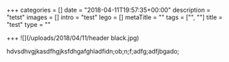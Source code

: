 +++
categories = []
date = "2018-04-11T19:57:35+00:00"
description = "tetst"
images = []
intro = "test"
lego = []
metaTitle = ""
tags = ["", ""]
title = "test"
type = ""

+++
![](/uploads/2018/04/11/header black.jpg)

hdvsdhvgjkasdfhgjksfdhgafghladfidn;ob;n;f;adfg;adfjbgado;